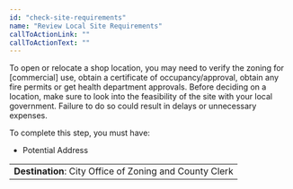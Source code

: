 ```yaml
---
id: "check-site-requirements"
name: "Review Local Site Requirements"
callToActionLink: ""
callToActionText: ""
---
```


To open or relocate a shop location, you may need to verify the zoning for [commercial] use, obtain a certificate of occupancy/approval, obtain any fire permits or get health department approvals. Before deciding on a location, make sure to look into the feasibility of the site with your local government. Failure to do so could result in delays or unnecessary expenses.
        
To complete this step, you must have:
- Potential Address

||
|---|
| **Destination**: City Office of Zoning and County Clerk |
